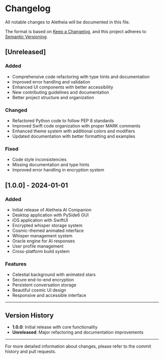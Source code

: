# Changelog

All notable changes to Aletheia will be documented in this file.

The format is based on [Keep a Changelog](https://keepachangelog.com/en/1.0.0/),
and this project adheres to [Semantic Versioning](https://semver.org/spec/v2.0.0.html).

## [Unreleased]

### Added
- Comprehensive code refactoring with type hints and documentation
- Improved error handling and validation
- Enhanced UI components with better accessibility
- New contributing guidelines and documentation
- Better project structure and organization

### Changed
- Refactored Python code to follow PEP 8 standards
- Improved Swift code organization with proper MARK comments
- Enhanced theme system with additional colors and modifiers
- Updated documentation with better formatting and examples

### Fixed
- Code style inconsistencies
- Missing documentation and type hints
- Improved error handling in encryption system

## [1.0.0] - 2024-01-01

### Added
- Initial release of Aletheia AI Companion
- Desktop application with PySide6 GUI
- iOS application with SwiftUI
- Encrypted whisper storage system
- Cosmic-themed animated interface
- Whisper management system
- Oracle engine for AI responses
- User profile management
- Cross-platform build system

### Features
- Celestial background with animated stars
- Secure end-to-end encryption
- Persistent conversation storage
- Beautiful cosmic UI design
- Responsive and accessible interface

---

## Version History

- **1.0.0**: Initial release with core functionality
- **Unreleased**: Major refactoring and documentation improvements

---

For more detailed information about changes, please refer to the commit history and pull requests. 